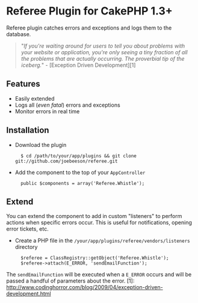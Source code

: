 # Referee Plugin for CakePHP 1.3+

Referee plugin catches errors and exceptions and logs them to the database.

> "*If you're waiting around for users to tell you about problems with your website or application, you're only seeing a tiny fraction of all the problems that are actually occurring. The proverbial tip of the iceberg.*" - [Exception Driven Development][1]

## Features
 * Easily extended
 * Logs all (*even fatal*) errors and exceptions
 * Monitor errors in real time

## Installation

* Download the plugin

        $ cd /path/to/your/app/plugins && git clone git://github.com/joebeeson/referee.git

* Add the component to the top of your `AppController`

        public $components = array('Referee.Whistle');

## Extend

You can extend the component to add in custom "listeners" to perform actions when specific errors occur. This is useful for notifications, opening error tickets, etc.

* Create a PHP file in the `/your/app/plugins/referee/vendors/listeners` directory

        $referee = ClassRegistry::getObject('Referee.Whistle');
        $referee->attach(E_ERROR, 'sendEmailFunction');

The `sendEmailFunction` will be executed when a `E_ERROR` occurs and will be passed a handful of parameters about the error. 
  [1]: http://www.codinghorror.com/blog/2009/04/exception-driven-development.html